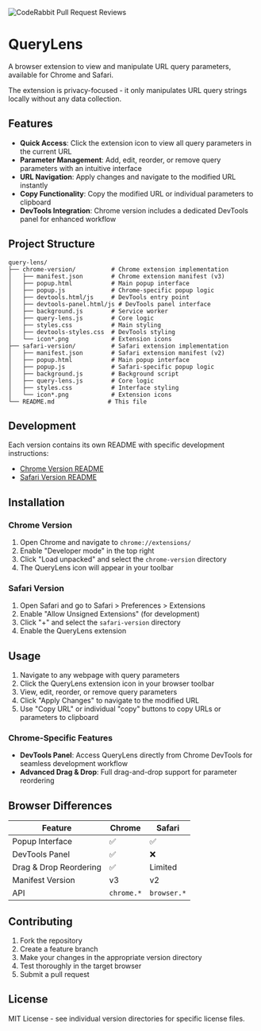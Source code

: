 ![CodeRabbit Pull Request Reviews](https://img.shields.io/coderabbit/prs/github/MB-999/query-lens?utm_source=oss&utm_medium=github&utm_campaign=MB-999%2Fquery-lens&labelColor=171717&color=FF570A&link=https%3A%2F%2Fcoderabbit.ai&label=CodeRabbit+Reviews)

# QueryLens

A browser extension to view and manipulate URL query parameters, available for Chrome and Safari.

The extension is privacy-focused - it only manipulates URL query strings locally without any data collection.

## Features

- **Quick Access**: Click the extension icon to view all query parameters in the current URL
- **Parameter Management**: Add, edit, reorder, or remove query parameters with an intuitive interface
- **URL Navigation**: Apply changes and navigate to the modified URL instantly
- **Copy Functionality**: Copy the modified URL or individual parameters to clipboard
- **DevTools Integration**: Chrome version includes a dedicated DevTools panel for enhanced workflow

## Project Structure

```text
query-lens/
├── chrome-version/          # Chrome extension implementation
│   ├── manifest.json        # Chrome extension manifest (v3)
│   ├── popup.html           # Main popup interface
│   ├── popup.js             # Chrome-specific popup logic
│   ├── devtools.html/js     # DevTools entry point
│   ├── devtools-panel.html/js # DevTools panel interface
│   ├── background.js        # Service worker
│   ├── query-lens.js        # Core logic
│   ├── styles.css           # Main styling
│   ├── devtools-styles.css  # DevTools styling
│   └── icon*.png            # Extension icons
├── safari-version/          # Safari extension implementation
│   ├── manifest.json        # Safari extension manifest (v2)
│   ├── popup.html           # Main popup interface
│   ├── popup.js             # Safari-specific popup logic
│   ├── background.js        # Background script
│   ├── query-lens.js        # Core logic
│   ├── styles.css           # Interface styling
│   └── icon*.png            # Extension icons
└── README.md               # This file
```

## Development

Each version contains its own README with specific development instructions:

- [Chrome Version README](chrome-version/README.md)
- [Safari Version README](safari-version/README.md)

## Installation

### Chrome Version

1. Open Chrome and navigate to `chrome://extensions/`
2. Enable "Developer mode" in the top right
3. Click "Load unpacked" and select the `chrome-version` directory
4. The QueryLens icon will appear in your toolbar

### Safari Version

1. Open Safari and go to Safari > Preferences > Extensions
2. Enable "Allow Unsigned Extensions" (for development)
3. Click "+" and select the `safari-version` directory
4. Enable the QueryLens extension

## Usage

1. Navigate to any webpage with query parameters
2. Click the QueryLens extension icon in your browser toolbar
3. View, edit, reorder, or remove query parameters
4. Click "Apply Changes" to navigate to the modified URL
5. Use "Copy URL" or individual "copy" buttons to copy URLs or parameters to clipboard

### Chrome-Specific Features

- **DevTools Panel**: Access QueryLens directly from Chrome DevTools for seamless development workflow
- **Advanced Drag & Drop**: Full drag-and-drop support for parameter reordering

## Browser Differences

| Feature                | Chrome     | Safari      |
| ---------------------- | ---------- | ----------- |
| Popup Interface        | ✅         | ✅          |
| DevTools Panel         | ✅         | ❌          |
| Drag & Drop Reordering | ✅         | Limited     |
| Manifest Version       | v3         | v2          |
| API                    | `chrome.*` | `browser.*` |

## Contributing

1. Fork the repository
2. Create a feature branch
3. Make your changes in the appropriate version directory
4. Test thoroughly in the target browser
5. Submit a pull request

## License

MIT License - see individual version directories for specific license files.
